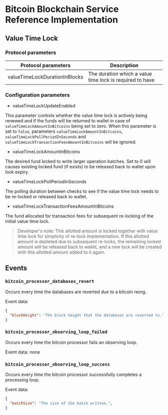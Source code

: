 # Bitcoin Blockchain Service Reference Implementation


## Value Time Lock

### Protocol parameters

| Protocol parameters                  | Description                                              |
| ------------------------------------ | ---------------------------------------------------------|
| valueTimeLockDurationInBlocks        | The duration which a value time lock is required to have |

### Configuration parameters
* valueTimeLockUpdateEnabled

This parameter controls whether the value time lock is actively being renewed and if the funds will be returned to wallet in case of `valueTimeLockAmountInBitcoins` being set to zero. When this parameter is set to `false`, parameters `valueTimeLockAmountInBitcoins`, `valueTimeLockPollPeriodInSeconds` and `valueTimeLockTransactionFeesAmountInBitcoins` will be ignored.

* valueTimeLockAmountInBitcoins

The desired fund locked to write larger operation batches. Set to 0 will causes existing locked fund (if exists) to be released back to wallet upon lock expiry.

* valueTimeLockPollPeriodInSeconds

The polling duration between checks to see if the value time lock needs to be re-locked or released back to wallet.

* valueTimeLockTransactionFeesAmountInBitcoins

The fund allocated for transaction fees for subsequent re-locking of the initial value time lock.

> Developer's note:
This allotted amount is locked together with value time lock for simplicity of re-lock implementation. If this allotted amount is depleted due to subsequent re-locks, the remaining locked amount will be released back to wallet, and a new lock will be created with this allotted amount added to it again.

## Events

### `bitcoin_processor_databases_revert`
Occurs every time the databases are reverted due to a bitcoin reorg.

Event data:
```json
{
  "blockHeight": "The block height that the databases are reverted to.",
}
```

### `bitcoin_processor_observing_loop_failed`
Occurs every time the bitcoin processor fails an observing loop.

Event data: none

### `bitcoin_processor_observing_loop_success`
Occurs every time the bitcoin processor successfully completes a processing loop.

Event data:
```json
{
  "batchSize": "The size of the batch written.",
}
```
